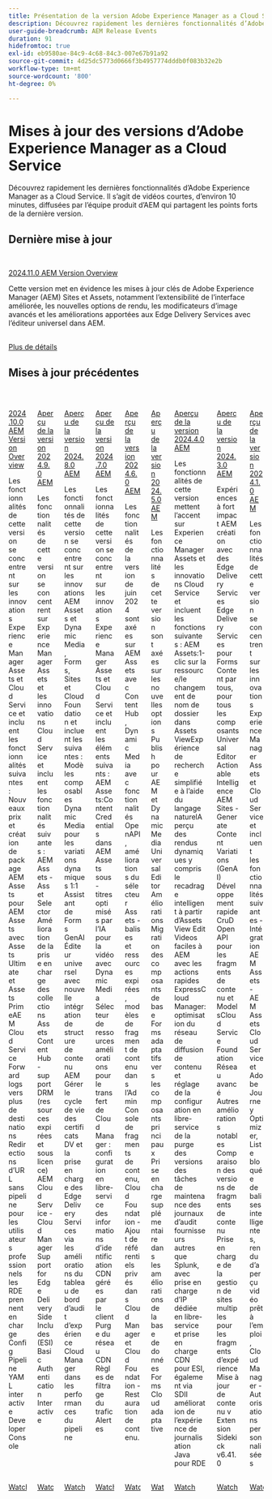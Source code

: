 ```yaml
---
title: Présentation de la version Adobe Experience Manager as a Cloud Service
description: Découvrez rapidement les dernières fonctionnalités d’Adobe Experience Manager as a Cloud Service
user-guide-breadcrumb: AEM Release Events
duration: 91
hidefromtoc: true
exl-id: eb9580ae-84c9-4c68-84c3-007e67b91a92
source-git-commit: 4d25dc5773d0666f3b4957774dddb0f083b32e2b
workflow-type: tm+mt
source-wordcount: '800'
ht-degree: 0%

---
```


# Mises à jour des versions d’Adobe Experience Manager as a Cloud Service

Découvrez rapidement les dernières fonctionnalités d’Adobe Experience Manager as a Cloud Service. Il s’agit de vidéos courtes, d’environ 10 minutes, diffusées par l’équipe produit d’AEM qui partagent les points forts de la dernière version.

## Dernière mise à jour

<!-- CARDS

{cta = More details}

* 2024/2024-11-0.md

-->
<!-- START CARDS HTML - DO NOT MODIFY BY HAND -->
<div class="columns">
    <div class="column is-half-tablet is-half-desktop is-one-third-widescreen" aria-label="2024.11.0 AEM Release Overview">
        <div class="card" style="height: 100%; display: flex; flex-direction: column; height: 100%;">
            <div class="card-image">
                <figure class="image x-is-16by9">
                    <a href="https://video.tv.adobe.com/v/3440920?quality=12&learn=on" title="Présentation de la version 2024.11.0 AEM" target="_blank" rel="referrer">
                    </a>
                </figure>
            </div>
            <div class="card-content is-padded-small" style="display: flex; flex-direction: column; flex-grow: 1; justify-content: space-between;">
                <div class="top-card-content">
                    <p class="headline is-size-6 has-text-weight-bold">
                        <a href="2024/2024-11-0.md" target="_blank" rel="referrer" title="Présentation de la version 2024.11.0 AEM">2024.11.0 AEM Version Overview</a>
                    </p>
                    <p class="is-size-6">Cette version met en évidence les mises à jour clés de Adobe Experience Manager (AEM) Sites et Assets, notamment l’extensibilité de l’interface améliorée, les nouvelles options de rendu, les modificateurs d’image avancés et les améliorations apportées aux Edge Delivery Services avec l’éditeur universel dans AEM.</p>
                </div>
                <a href="2024/2024-11-0.md" target="_blank" rel="referrer" class="spectrum-Button spectrum-Button--outline spectrum-Button--primary spectrum-Button--sizeM" style="align-self: flex-start; margin-top: 1rem;">
                    <span class="spectrum-Button-label has-no-wrap has-text-weight-bold">Plus de détails</span>
                </a>
            </div>
        </div>
    </div>
</div>
<!-- END CARDS HTML - DO NOT MODIFY BY HAND -->

## Mises à jour précédentes

<!-- CARDS
{cta = Watch}

  * 2024/2024-10-0.md
  * 2024/2024-9-0.md
  * 2024/2024-8-0.md
  * 2024/2024-7-0.md
  * 2024/2024-6-0.md
  * 2024/2024-5-0.md
  * 2024/2024-4-0.md
  * 2024/2024-3-0.md
  * 2024/2024-1-0.md
  
-->
<!-- START CARDS HTML - DO NOT MODIFY BY HAND -->
<div class="columns">
    <div class="column is-half-tablet is-half-desktop is-one-third-widescreen" aria-label="2024.10.0 AEM Release Overview">
        <div class="card" style="height: 100%; display: flex; flex-direction: column; height: 100%;">
            <div class="card-image">
                <figure class="image x-is-16by9">
                    <a href="2024/2024-10-0.md" title="Présentation de la version 2024.10.0 AEM" target="_blank" rel="referrer">
                        <img class="is-bordered-r-small" src="https://video.tv.adobe.com/v/3440501/?format=jpeg&nocache=1733849390907" alt="Présentation de la version 2024.10.0 AEM"
                             style="width: 100%; aspect-ratio: 16 / 9; object-fit: cover; overflow: hidden; display: block; margin: auto;">
                    </a>
                </figure>
            </div>
            <div class="card-content is-padded-small" style="display: flex; flex-direction: column; flex-grow: 1; justify-content: space-between;">
                <div class="top-card-content">
                    <p class="headline is-size-6 has-text-weight-bold">
                        <a href="2024/2024-10-0.md" target="_blank" rel="referrer" title="Présentation de la version 2024.10.0 AEM">2024.10.0 AEM Version Overview</a>
                    </p>
                    <p class="is-size-6">Les fonctionnalités de cette version se concentrent sur les innovations Experience Manager Assets et Cloud Service et incluent les fonctionnalités suivantes : Nouveaux prix et création de package AEM Assets pour AEM Assets avec Assets Ultimate et Assets PrimeAEM Cloud Service Forward logs vers plus de destinations Redirections d’URL sans pipeline pour les utilisateurs professionnels ​ les RDE prennent en charge Config Pipeline YAML ​ interactive Developer Console</p>
                </div>
                <a href="2024/2024-10-0.md" target="_blank" rel="referrer" class="spectrum-Button spectrum-Button--outline spectrum-Button--primary spectrum-Button--sizeM" style="align-self: flex-start; margin-top: 1rem;">
                    <span class="spectrum-Button-label has-no-wrap has-text-weight-bold">Watch</span>
                </a>
            </div>
        </div>
    </div>
    <div class="column is-half-tablet is-half-desktop is-one-third-widescreen" aria-label="2024.9.0 AEM Release Overview">
        <div class="card" style="height: 100%; display: flex; flex-direction: column; height: 100%;">
            <div class="card-image">
                <figure class="image x-is-16by9">
                    <a href="2024/2024-9-0.md" title="Présentation de la version 2024.9.0 AEM" target="_blank" rel="referrer">
                        <img class="is-bordered-r-small" src="https://video.tv.adobe.com/v/3434847/?format=jpeg&nocache=1733849390945" alt="Présentation de la version 2024.9.0 AEM"
                             style="width: 100%; aspect-ratio: 16 / 9; object-fit: cover; overflow: hidden; display: block; margin: auto;">
                    </a>
                </figure>
            </div>
            <div class="card-content is-padded-small" style="display: flex; flex-direction: column; flex-grow: 1; justify-content: space-between;">
                <div class="top-card-content">
                    <p class="headline is-size-6 has-text-weight-bold">
                        <a href="2024/2024-9-0.md" target="_blank" rel="referrer" title="Présentation de la version 2024.9.0 AEM">Aperçu de la version 2024.9.0 AEM</a>
                    </p>
                    <p class="is-size-6">Les fonctionnalités de cette version se concentrent sur Experience Manager Assets et les innovations Cloud Service et incluent les fonctionnalités suivantes : AEM Assets - Asset Selector Amélioration de la prise en charge des collections ​ Assets Content Hub - support DRM (ressources expirées et sous licence) ​ AEM Cloud Service - Cloud Manager Support for Edge DeliverySide Includes (ESI) Basic Authentication  Interactive </p>
                </div>
                <a href="2024/2024-9-0.md" target="_blank" rel="referrer" class="spectrum-Button spectrum-Button--outline spectrum-Button--primary spectrum-Button--sizeM" style="align-self: flex-start; margin-top: 1rem;">
                    <span class="spectrum-Button-label has-no-wrap has-text-weight-bold">Watch</span>
                </a>
            </div>
        </div>
    </div>
    <div class="column is-half-tablet is-half-desktop is-one-third-widescreen" aria-label="2024.8.0 AEM Release Overview">
        <div class="card" style="height: 100%; display: flex; flex-direction: column; height: 100%;">
            <div class="card-image">
                <figure class="image x-is-16by9">
                    <a href="2024/2024-8-0.md" title="Présentation de la version 2024.8.0 AEM" target="_blank" rel="referrer">
                        <img class="is-bordered-r-small" src="https://video.tv.adobe.com/v/3433381/?format=jpeg&nocache=1733849390918" alt="Présentation de la version 2024.8.0 AEM"
                             style="width: 100%; aspect-ratio: 16 / 9; object-fit: cover; overflow: hidden; display: block; margin: auto;">
                    </a>
                </figure>
            </div>
            <div class="card-content is-padded-small" style="display: flex; flex-direction: column; flex-grow: 1; justify-content: space-between;">
                <div class="top-card-content">
                    <p class="headline is-size-6 has-text-weight-bold">
                        <a href="2024/2024-8-0.md" target="_blank" rel="referrer" title="Présentation de la version 2024.8.0 AEM">Aperçu de la version 2024.8.0 AEM</a>
                    </p>
                    <p class="is-size-6">Les fonctionnalités de cette version se concentrent sur les innovations AEM Assets et Dynamic Media, Forms, Sites et Cloud Foundation et incluent les suivantes : Modèles composables Dynamic Media pour les variations dynamiques 1:1 Assistant de Forms GenAI Éditeur universel avec nouvelle intégration de structure de contenu AEM ​ Gérer le cycle de vie des certificats DV et la prise en charge des Edge Delivery Services via les améliorations du tableau de bord d’audit d’expérience Cloud Manager dans les performances du pipeline</p>
                </div>
                <a href="2024/2024-8-0.md" target="_blank" rel="referrer" class="spectrum-Button spectrum-Button--outline spectrum-Button--primary spectrum-Button--sizeM" style="align-self: flex-start; margin-top: 1rem;">
                    <span class="spectrum-Button-label has-no-wrap has-text-weight-bold">Watch</span>
                </a>
            </div>
        </div>
    </div>
    <div class="column is-half-tablet is-half-desktop is-one-third-widescreen" aria-label="2024.7.0 AEM Release Overview">
        <div class="card" style="height: 100%; display: flex; flex-direction: column; height: 100%;">
            <div class="card-image">
                <figure class="image x-is-16by9">
                    <a href="2024/2024-7-0.md" title="Présentation de la version 2024.7.0 AEM" target="_blank" rel="referrer">
                        <img class="is-bordered-r-small" src="https://video.tv.adobe.com/v/3431707/?format=jpeg&nocache=1733849390928" alt="Présentation de la version 2024.7.0 AEM"
                             style="width: 100%; aspect-ratio: 16 / 9; object-fit: cover; overflow: hidden; display: block; margin: auto;">
                    </a>
                </figure>
            </div>
            <div class="card-content is-padded-small" style="display: flex; flex-direction: column; flex-grow: 1; justify-content: space-between;">
                <div class="top-card-content">
                    <p class="headline is-size-6 has-text-weight-bold">
                        <a href="2024/2024-7-0.md" target="_blank" rel="referrer" title="Présentation de la version 2024.7.0 AEM">Aperçu de la version 2024.7.0 AEM</a>
                    </p>
                    <p class="is-size-6">Les fonctionnalités de cette version se concentrent sur les innovations Experience Manager Assets et Cloud Service et incluent les éléments suivants : AEM Assets:Content Credentials dans AEM Assets ​ sous-titres optimisés par l’IA pour la vidéo avec Dynamic Media ​ Sélecteur de ressources améliorations pour le transfert de Cloud Manager : configuration en libre-service des informations d’identification CDN gérées par le client  Purge du réseau CDN Règles de filtrage du trafic Alertes</p>
                </div>
                <a href="2024/2024-7-0.md" target="_blank" rel="referrer" class="spectrum-Button spectrum-Button--outline spectrum-Button--primary spectrum-Button--sizeM" style="align-self: flex-start; margin-top: 1rem;">
                    <span class="spectrum-Button-label has-no-wrap has-text-weight-bold">Watch</span>
                </a>
            </div>
        </div>
    </div>
    <div class="column is-half-tablet is-half-desktop is-one-third-widescreen" aria-label="2024.6.0 AEM release Overview">
        <div class="card" style="height: 100%; display: flex; flex-direction: column; height: 100%;">
            <div class="card-image">
                <figure class="image x-is-16by9">
                    <a href="2024/2024-6-0.md" title="Présentation de la version 2024.6.0 AEM" target="_blank" rel="referrer">
                        <img class="is-bordered-r-small" src="https://video.tv.adobe.com/v/3430779/?format=jpeg&nocache=1733849390913" alt="Présentation de la version 2024.6.0 AEM"
                             style="width: 100%; aspect-ratio: 16 / 9; object-fit: cover; overflow: hidden; display: block; margin: auto;">
                    </a>
                </figure>
            </div>
            <div class="card-content is-padded-small" style="display: flex; flex-direction: column; flex-grow: 1; justify-content: space-between;">
                <div class="top-card-content">
                    <p class="headline is-size-6 has-text-weight-bold">
                        <a href="2024/2024-6-0.md" target="_blank" rel="referrer" title="Présentation de la version 2024.6.0 AEM">Aperçu de la version 2024.6.0 AEM</a>
                    </p>
                    <p class="is-size-6">Les fonctionnalités de la version de juin 2024 sont axées sur AEM Assets avec Content Hub, Dynamic Media avec fonctionnalités OpenAPI, améliorations du sélecteur Assets - balises et ressources expirées, modèles de fragment de contenu dans l’Admin Console de fragments de contenu, Cloud Foundation - Ajout de référentiels privés dans Cloud Manager et Cloud Foundation - Restauration de contenu.</p>
                </div>
                <a href="2024/2024-6-0.md" target="_blank" rel="referrer" class="spectrum-Button spectrum-Button--outline spectrum-Button--primary spectrum-Button--sizeM" style="align-self: flex-start; margin-top: 1rem;">
                    <span class="spectrum-Button-label has-no-wrap has-text-weight-bold">Watch</span>
                </a>
            </div>
        </div>
    </div>
    <div class="column is-half-tablet is-half-desktop is-one-third-widescreen" aria-label="2024.5.0 AEM Release Overview">
        <div class="card" style="height: 100%; display: flex; flex-direction: column; height: 100%;">
            <div class="card-image">
                <figure class="image x-is-16by9">
                    <a href="2024/2024-5-0.md" title="Présentation de la version 2024.5.0 AEM" target="_blank" rel="referrer">
                        <img class="is-bordered-r-small" src="https://video.tv.adobe.com/v/3429503/?format=jpeg&nocache=1733849390922" alt="Présentation de la version 2024.5.0 AEM"
                             style="width: 100%; aspect-ratio: 16 / 9; object-fit: cover; overflow: hidden; display: block; margin: auto;">
                    </a>
                </figure>
            </div>
            <div class="card-content is-padded-small" style="display: flex; flex-direction: column; flex-grow: 1; justify-content: space-between;">
                <div class="top-card-content">
                    <p class="headline is-size-6 has-text-weight-bold">
                        <a href="2024/2024-5-0.md" target="_blank" rel="referrer" title="Présentation de la version 2024.5.0 AEM">Aperçu de la version 2024.5.0 AEM</a>
                    </p>
                    <p class="is-size-6">Les fonctionnalités de cette version sont axées sur les nouvelles options Publish pour AEM et Dynamic Media Universal Editor Améliorations Migration des composants de base Forms adaptatifs vers les composants principaux Prise en charge supplémentaire dans les améliorations de la base de données Forms Cloud adaptative</p>
                </div>
                <a href="2024/2024-5-0.md" target="_blank" rel="referrer" class="spectrum-Button spectrum-Button--outline spectrum-Button--primary spectrum-Button--sizeM" style="align-self: flex-start; margin-top: 1rem;">
                    <span class="spectrum-Button-label has-no-wrap has-text-weight-bold">Watch</span>
                </a>
            </div>
        </div>
    </div>
    <div class="column is-half-tablet is-half-desktop is-one-third-widescreen" aria-label="2024.4.0 AEM Release Overview">
        <div class="card" style="height: 100%; display: flex; flex-direction: column; height: 100%;">
            <div class="card-image">
                <figure class="image x-is-16by9">
                    <a href="2024/2024-4-0.md" title="Présentation de la version 2024.4.0 AEM" target="_blank" rel="referrer">
                        <img class="is-bordered-r-small" src="https://video.tv.adobe.com/v/3429111/?format=jpeg&nocache=1733849390932" alt="Présentation de la version 2024.4.0 AEM"
                             style="width: 100%; aspect-ratio: 16 / 9; object-fit: cover; overflow: hidden; display: block; margin: auto;">
                    </a>
                </figure>
            </div>
            <div class="card-content is-padded-small" style="display: flex; flex-direction: column; flex-grow: 1; justify-content: space-between;">
                <div class="top-card-content">
                    <p class="headline is-size-6 has-text-weight-bold">
                        <a href="2024/2024-4-0.md" target="_blank" rel="referrer" title="Présentation de la version 2024.4.0 AEM">Aperçu de la version 2024.4.0 AEM</a>
                    </p>
                    <p class="is-size-6">Les fonctionnalités de cette version mettent l’accent sur Experience Manager Assets et les innovations Cloud Service et incluent les fonctions suivantes : AEM Assets:1-clic sur la ressource/le changement de nom de dossier dans Assets ViewExpérience de recherche simplifiée à l’aide du langage naturelAperçu des rendus dynamiques y compris le recadrage intelligent à partir d’Assets View Edit Videos faciles à AEM avec les actions rapides ExpressCloud Manager:optimisation du réseau de diffusion de contenu et réglage de la configuration en libre-service de la purge des versions des tâches de maintenance des journaux d’audit fournisseurs autres que Splunk, avec prise en charge d’IP dédiée en libre-service et prise en charge CDN pour ESI, également via SDII amélioration de l’expérience de journalisation Java pour RDE</p>
                </div>
                <a href="2024/2024-4-0.md" target="_blank" rel="referrer" class="spectrum-Button spectrum-Button--outline spectrum-Button--primary spectrum-Button--sizeM" style="align-self: flex-start; margin-top: 1rem;">
                    <span class="spectrum-Button-label has-no-wrap has-text-weight-bold">Watch</span>
                </a>
            </div>
        </div>
    </div>
    <div class="column is-half-tablet is-half-desktop is-one-third-widescreen" aria-label="2024.3.0 AEM Release Overview">
        <div class="card" style="height: 100%; display: flex; flex-direction: column; height: 100%;">
            <div class="card-image">
                <figure class="image x-is-16by9">
                    <a href="2024/2024-3-0.md" title="Présentation de la version 2024.3.0 AEM" target="_blank" rel="referrer">
                        <img class="is-bordered-r-small" src="https://video.tv.adobe.com/v/3428344/?format=jpeg&nocache=1733849390942" alt="Présentation de la version 2024.3.0 AEM"
                             style="width: 100%; aspect-ratio: 16 / 9; object-fit: cover; overflow: hidden; display: block; margin: auto;">
                    </a>
                </figure>
            </div>
            <div class="card-content is-padded-small" style="display: flex; flex-direction: column; flex-grow: 1; justify-content: space-between;">
                <div class="top-card-content">
                    <p class="headline is-size-6 has-text-weight-bold">
                        <a href="2024/2024-3-0.md" target="_blank" rel="referrer" title="Présentation de la version 2024.3.0 AEM">Aperçu de la version 2024.3.0 AEM</a>
                    </p>
                    <p class="is-size-6">Expériences à fort impact AEM création avec des Edge Delivery Services Edge Delivery Services pour FormsContent par tous, pour tous les composants Universal Editor Actionable Intelligence AEM Sites - Generate Content Variations (GenAI) Développement rapide CruD OpenAPI pour les fragments de contenu et ModelsCloud Service Foundation Réseau avancé Autres améliorations notables Comparaison des versions de fragments de contenu Prise en charge de la gestion de sites multiples pour les fragments d’expérience Mise à jour de contenu v Extension Sidekick v6.41.0</p>
                </div>
                <a href="2024/2024-3-0.md" target="_blank" rel="referrer" class="spectrum-Button spectrum-Button--outline spectrum-Button--primary spectrum-Button--sizeM" style="align-self: flex-start; margin-top: 1rem;">
                    <span class="spectrum-Button-label has-no-wrap has-text-weight-bold">Watch</span>
                </a>
            </div>
        </div>
    </div>
    <div class="column is-half-tablet is-half-desktop is-one-third-widescreen" aria-label="2024.1.0 AEM Release Overview">
        <div class="card" style="height: 100%; display: flex; flex-direction: column; height: 100%;">
            <div class="card-image">
                <figure class="image x-is-16by9">
                    <a href="2024/2024-1-0.md" title="Présentation de la version 2024.1.0 AEM" target="_blank" rel="referrer">
                        <img class="is-bordered-r-small" src="https://video.tv.adobe.com/v/3427041/?format=jpeg&nocache=1733849390936" alt="Présentation de la version 2024.1.0 AEM"
                             style="width: 100%; aspect-ratio: 16 / 9; object-fit: cover; overflow: hidden; display: block; margin: auto;">
                    </a>
                </figure>
            </div>
            <div class="card-content is-padded-small" style="display: flex; flex-direction: column; flex-grow: 1; justify-content: space-between;">
                <div class="top-card-content">
                    <p class="headline is-size-6 has-text-weight-bold">
                        <a href="2024/2024-1-0.md" target="_blank" rel="referrer" title="Présentation de la version 2024.1.0 AEM">Aperçu de la version 2024.1.0 AEM</a>
                    </p>
                    <p class="is-size-6">Les fonctionnalités de cette version se concentrent sur les innovations Experience Manager Assets et Cloud Service et incluent les fonctionnalités suivantes - Intégration AEM Assets - AEM Assets Cloud Service et Adobe Journey Optimizer, Liste bloquée de balises intelligentes, rendu d’aperçu vidéo prêt à l’emploi, Cloud Manager - Autorisations personnalisées</p>
                </div>
                <a href="2024/2024-1-0.md" target="_blank" rel="referrer" class="spectrum-Button spectrum-Button--outline spectrum-Button--primary spectrum-Button--sizeM" style="align-self: flex-start; margin-top: 1rem;">
                    <span class="spectrum-Button-label has-no-wrap has-text-weight-bold">Watch</span>
                </a>
            </div>
        </div>
    </div>
</div>
<!-- END CARDS HTML - DO NOT MODIFY BY HAND -->

